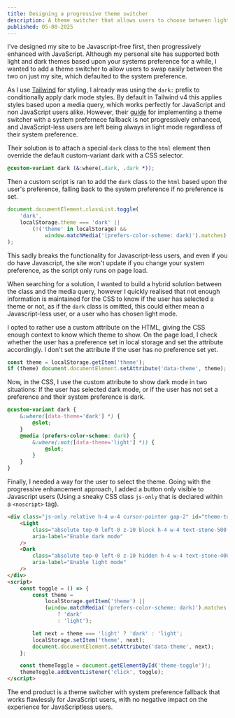 ```yaml
---
title: Designing a progressive theme switcher
description: A theme switcher that allows users to choose between light and dark themes, with a fallback to system preferences that works without JavaScript.
published: 05-08-2025
---
```


I've designed my site to be Javascript-free first, then progressively enhanced with JavaScript. Although my personal site has supported both light and dark themes based upon your systems preference for a while, I wanted to add a theme switcher to allow users to swap easily between the two on just my site, which defaulted to the system preference.

As I use [Tailwind](https://tailwindcss.com/) for styling, I already was using the `dark:` prefix to conditionally apply dark mode styles. By default in Tailwind v4 this applies styles based upon a media query, which works perfectly for JavaScript and non JavaScript users alike. However, their [guide](https://tailwindcss.com/docs/dark-mode) for implementing a theme switcher with a system prefernece fallback is not progressively enhanced, and JavaScript-less users are left being always in light mode regardless of their system preference.

Their solution is to attach a special `dark` class to the `html` element then override the default custom-variant dark with a CSS selector.

```css
@custom-variant dark (&:where(.dark, .dark *));
```

Then a custom script is ran to add the `dark` class to the `html` based upon the user's preference, falling back to the system preference if no preference is set.

```javascript
document.documentElement.classList.toggle(
    'dark',
    localStorage.theme === 'dark' ||
        (!('theme' in localStorage) &&
            window.matchMedia('(prefers-color-scheme: dark)').matches)
);
```

This sadly breaks the functionality for Javascript-less users, and even if you do have Javascript, the site won't update if you change your system preference, as the script only runs on page load.

When searching for a solution, I wanted to build a hybrid solution between the class and the media query, however I quickly realised that not enough information is maintained for the CSS to know if the user has selected a theme or not, as if the `dark` class is omitted, this could either mean a Javascript-less user, or a user who has chosen light mode.

I opted to rather use a custom attribute on the HTML, giving the CSS enough context to know which theme to show. On the page load, I check whether the user has a preference set in local storage and set the attribute accordingly. I don't set the attribute if the user has no preference set yet.

```javascript
const theme = localStorage.getItem('theme');
if (theme) document.documentElement.setAttribute('data-theme', theme);
```

Now, in the CSS, I use the custom attribute to show dark mode in two situations: If the user has selected dark mode, or if the user has not set a preference and their system preference is dark.

```css
@custom-variant dark {
    &:where([data-theme='dark'] *) {
        @slot;
    }
    @media (prefers-color-scheme: dark) {
        &:where(:not([data-theme='light'] *)) {
            @slot;
        }
    }
}
```

Finally, I needed a way for the user to select the theme. Going with the progressive enhancement approach, I added a button only visible to Javascript users (Using a sneaky CSS class `js-only` that is declared within a `<noscript>` tag).

```html
<div class="js-only relative h-4 w-4 cursor-pointer gap-2" id="theme-toggle">
    <Light
        class="absolute top-0 left-0 z-10 block h-4 w-4 text-stone-500 hover:text-stone-700 dark:hidden"
        aria-label="Enable dark mode"
    />
    <Dark
        class="absolute top-0 left-0 z-10 hidden h-4 w-4 text-stone-400 hover:text-stone-300 dark:block"
        aria-label="Enable light mode"
    />
</div>
<script>
    const toggle = () => {
        const theme =
            localStorage.getItem('theme') ||
            (window.matchMedia('(prefers-color-scheme: dark)').matches
                ? 'dark'
                : 'light');

        let next = theme === 'light' ? 'dark' : 'light';
        localStorage.setItem('theme', next);
        document.documentElement.setAttribute('data-theme', next);
    };

    const themeToggle = document.getElementById('theme-toggle')!;
    themeToggle.addEventListener('click', toggle);
</script>
```

The end product is a theme switcher with system preference fallback that works flawlessly for JavaScript users, with no negative impact on the experience for JavaScriptless users.
